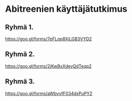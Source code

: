 # Abitreenien käyttäjätutkimus
## Ryhmä 1.
https://goo.gl/forms/7pFLqp8XjLGB3VYD2
## Ryhmä 2.
https://goo.gl/forms/2jKwBxXdeyQdTeqp2
## Ryhmä 3.
https://goo.gl/forms/aWbyvfF034dxPuPY2
